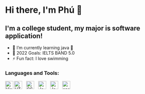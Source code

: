 # Hi there, I'm Phú 👋 

## I'm a college student, my major is software application!

- 🌱 I’m currently learning java 🤣
- 🥅 2022 Goals: IELTS BAND 5.0
- ⚡ Fun fact: I love swimming

### Languages and Tools:
<img align="left" alt="Visual Studio Code" width="26px" src="https://cdn.jsdelivr.net/gh/devicons/devicon/icons/vscode/vscode-original.svg" style="paddinright:10px;"/>
<img align="left" alt="HTML5" width="26px" src="https://cdn.jsdelivr.net/gh/devicons/devicon/icons/html5/html5-original.svg" style="padding-right:10px;" />
<img align="left" alt="CSS3" width="26px" src="https://cdn.jsdelivr.net/gh/devicons/devicon/icons/css3/css3-original.svg" style="padding-right:10px;" />
<img align="left" alt="JavaScript" width="26px" src="https://cdn.jsdelivr.net/gh/devicons/devicon/icons/javascript/javascript-original.svg" style="padding-right:10px;"/>
<img align="left" alt="Java" width="26px" src="https://cdn.jsdelivr.net/gh/devicons/devicon/icons/java/java-original.svg" style="padding-right:10px;"/>
<img align="left" alt="spring" width="26px" src="https://github.com/devicons/devicon/tree/v2.15.1/icons/spring/spring-original.svg" style="padding-right:10px;"/>

